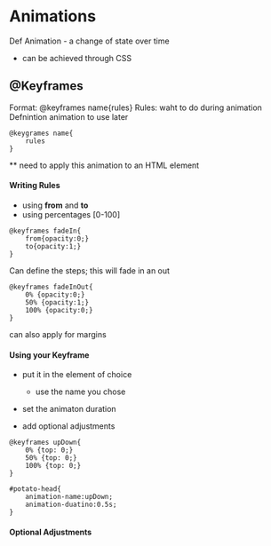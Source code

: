 # Animations
Def Animation - a change of state over time
* can be achieved through CSS

## @Keyframes
Format: @keyframes name{rules}
Rules: waht to do during animation
Defnintion animation to use later
```
@keygrames name{
    rules
}
```
** need to apply this animation to an HTML element

#### Writing Rules
* using **from** and **to**
* using percentages [0-100]

```
@keyframes fadeIn{
    from{opacity:0;}
    to{opacity:1;}
}
```

Can define the steps; this will fade in an out
```
@keyframes fadeInOut{
    0% {opacity:0;}
    50% {opacity:1;}
    100% {opacity:0;}
}
```
can also apply for margins

#### Using your Keyframe
* put it in the element of choice
    - use the name you chose

* set the animaton duration
* add optional adjustments

```
@keyframes upDown{
    0% {top: 0;}
    50% {top: 0;}
    100% {top: 0;}
}

#potato-head{
    animation-name:upDown;
    animation-duatino:0.5s;
}
```

#### Optional Adjustments
